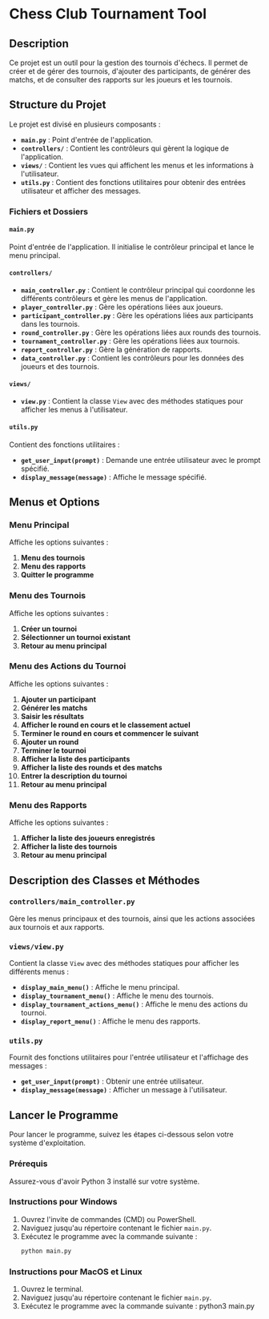 # Chess Club Tournament Tool

## Description

Ce projet est un outil pour la gestion des tournois d'échecs. Il permet de créer et de gérer des tournois, d'ajouter des participants, de générer des matchs, et de consulter des rapports sur les joueurs et les tournois.

## Structure du Projet

Le projet est divisé en plusieurs composants :

- **`main.py`** : Point d'entrée de l'application.
- **`controllers/`** : Contient les contrôleurs qui gèrent la logique de l'application.
- **`views/`** : Contient les vues qui affichent les menus et les informations à l'utilisateur.
- **`utils.py`** : Contient des fonctions utilitaires pour obtenir des entrées utilisateur et afficher des messages.

### Fichiers et Dossiers

#### `main.py`

Point d'entrée de l'application. Il initialise le contrôleur principal et lance le menu principal.

#### `controllers/`

- **`main_controller.py`** : Contient le contrôleur principal qui coordonne les différents contrôleurs et gère les menus de l'application.
- **`player_controller.py`** : Gère les opérations liées aux joueurs.
- **`participant_controller.py`** : Gère les opérations liées aux participants dans les tournois.
- **`round_controller.py`** : Gère les opérations liées aux rounds des tournois.
- **`tournament_controller.py`** : Gère les opérations liées aux tournois.
- **`report_controller.py`** : Gère la génération de rapports.
- **`data_controller.py`** : Contient les contrôleurs pour les données des joueurs et des tournois.

#### `views/`

- **`view.py`** : Contient la classe `View` avec des méthodes statiques pour afficher les menus à l'utilisateur.

#### `utils.py`

Contient des fonctions utilitaires :

- **`get_user_input(prompt)`** : Demande une entrée utilisateur avec le prompt spécifié.
- **`display_message(message)`** : Affiche le message spécifié.

## Menus et Options

### Menu Principal

Affiche les options suivantes :

1. **Menu des tournois**
2. **Menu des rapports**
3. **Quitter le programme**

### Menu des Tournois

Affiche les options suivantes :

1. **Créer un tournoi**
2. **Sélectionner un tournoi existant**
3. **Retour au menu principal**

### Menu des Actions du Tournoi

Affiche les options suivantes :

1. **Ajouter un participant**
2. **Générer les matchs**
3. **Saisir les résultats**
4. **Afficher le round en cours et le classement actuel**
5. **Terminer le round en cours et commencer le suivant**
6. **Ajouter un round**
7. **Terminer le tournoi**
8. **Afficher la liste des participants**
9. **Afficher la liste des rounds et des matchs**
10. **Entrer la description du tournoi**
11. **Retour au menu principal**

### Menu des Rapports

Affiche les options suivantes :

1. **Afficher la liste des joueurs enregistrés**
2. **Afficher la liste des tournois**
3. **Retour au menu principal**

## Description des Classes et Méthodes

### `controllers/main_controller.py`

Gère les menus principaux et des tournois, ainsi que les actions associées aux tournois et aux rapports.

### `views/view.py`

Contient la classe `View` avec des méthodes statiques pour afficher les différents menus :

- **`display_main_menu()`** : Affiche le menu principal.
- **`display_tournament_menu()`** : Affiche le menu des tournois.
- **`display_tournament_actions_menu()`** : Affiche le menu des actions du tournoi.
- **`display_report_menu()`** : Affiche le menu des rapports.

### `utils.py`

Fournit des fonctions utilitaires pour l'entrée utilisateur et l'affichage des messages :

- **`get_user_input(prompt)`** : Obtenir une entrée utilisateur.
- **`display_message(message)`** : Afficher un message à l'utilisateur.

## Lancer le Programme

Pour lancer le programme, suivez les étapes ci-dessous selon votre système d'exploitation.

### Prérequis

Assurez-vous d'avoir Python 3 installé sur votre système.

### Instructions pour Windows

1. Ouvrez l'invite de commandes (CMD) ou PowerShell.
2. Naviguez jusqu'au répertoire contenant le fichier `main.py`.
3. Exécutez le programme avec la commande suivante :
   ```bash
   python main.py

### Instructions pour MacOS et Linux

1. Ouvrez le terminal.
2. Naviguez jusqu'au répertoire contenant le fichier `main.py`.
3. Exécutez le programme avec la commande suivante :
python3 main.py